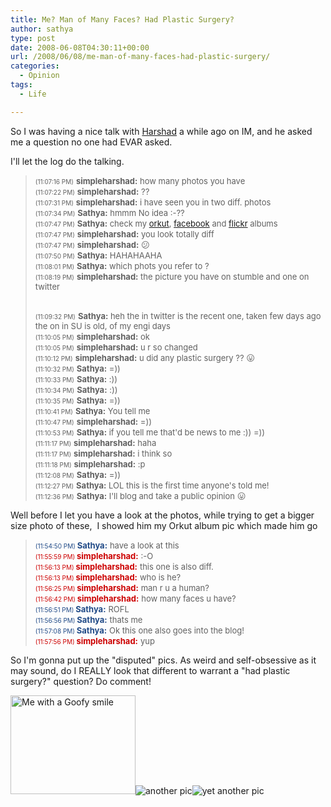 ```yaml
---
title: Me? Man of Many Faces? Had Plastic Surgery?
author: sathya
type: post
date: 2008-06-08T04:30:11+00:00
url: /2008/06/08/me-man-of-many-faces-had-plastic-surgery/
categories:
  - Opinion
tags:
  - Life

---
```


So I was having a nice talk with [Harshad][1] a while ago on IM, and he asked me a question no one had EVAR asked.

I'll let the log do the talking.

> <span style="font-size: x-small;">(11:07:16 PM)</span> <span style="font-size: small;"><strong>simpleharshad:</strong> how many photos you have<br /> </span><span style="font-size: x-small;">(11:07:22 PM)</span> <span style="font-size: small;"><strong>simpleharshad:</strong> ??<br /> </span><span style="font-size: x-small;">(11:07:31 PM)</span> <span style="font-size: small;"><strong>simpleharshad:</strong> i have seen you in two diff. photos<br /> </span><span style="font-size: x-small;">(11:07:34 PM)</span> <span style="font-size: small;"><strong>Sathya:</strong> hmmm No idea :-??<br /> </span><span style="font-size: x-small;">(11:07:47 PM)</span> <span style="font-size: small;"><strong>Sathya:</strong> check my <a href="https://www.orkut.co.in/Album.aspx?uid=9674113513766335877&aid=1">orkut</a>, <a href="https://www.facebook.com/profile.php?id=543508896#/photo_search.php?id=543508896">facebook</a> and <a href="https://www.flickr.com/photos/sathyabhat/">flickr</a> albums<br /> </span><span style="font-size: x-small;">(11:07:47 PM)</span> <span style="font-size: small;"><strong>simpleharshad:</strong> you look totally diff<br /> </span><span style="font-size: x-small;">(11:07:47 PM)</span> <span style="font-size: small;"><strong>simpleharshad:</strong> 😕<br /> </span><span style="font-size: x-small;">(11:07:50 PM)</span> <span style="font-size: small;"><strong>Sathya:</strong> HAHAHAAHA<br /> </span><span style="font-size: x-small;">(11:08:01 PM)</span> <span style="font-size: small;"><strong>Sathya:</strong> which phots you refer to ?<br /> </span><span style="font-size: x-small;">(11:08:19 PM)</span> <span style="font-size: small;"><strong>simpleharshad:</strong> the picture you have on stumble and one on twitter</span>
> 
> <!--more-->
> 
> <span style="font-size: small;"><br /> </span><span style="font-size: x-small;">(11:09:32 PM)</span> <span style="font-size: small;"><strong>Sathya:</strong> heh the in twitter is the recent one, taken few days ago the on in SU is old, of my engi days<br /> </span><span style="font-size: x-small;">(11:10:05 PM)</span> <span style="font-size: small;"><strong>simpleharshad:</strong> ok<br /> </span><span style="font-size: x-small;">(11:10:05 PM)</span> <span style="font-size: small;"><strong>simpleharshad:</strong> u r so changed<br /> </span><span style="font-size: x-small;">(11:10:12 PM)</span> <span style="font-size: small;"><strong>simpleharshad:</strong> u did any plastic surgery ?? 😛<br /> </span><span style="font-size: x-small;">(11:10:32 PM)</span> <span style="font-size: small;"><strong>Sathya:</strong> =))<br /> </span><span style="font-size: x-small;">(11:10:33 PM)</span> <span style="font-size: small;"><strong>Sathya:</strong> :))<br /> </span><span style="font-size: x-small;">(11:10:34 PM)</span> <span style="font-size: small;"><strong>Sathya:</strong> :))<br /> </span><span style="font-size: x-small;">(11:10:35 PM)</span> <span style="font-size: small;"><strong>Sathya:</strong> =))<br /> </span><span style="font-size: x-small;">(11:10:41 PM)</span> <span style="font-size: small;"><strong>Sathya:</strong> You tell me<br /> </span><span style="font-size: x-small;">(11:10:47 PM)</span> <span style="font-size: small;"><strong>simpleharshad:</strong> =))<br /> </span><span style="font-size: x-small;">(11:10:53 PM)</span> <span style="font-size: small;"><strong>Sathya:</strong> if you tell me that'd be news to me :)) =))<br /> </span><span style="font-size: x-small;">(11:11:17 PM)</span> <span style="font-size: small;"><strong>simpleharshad:</strong> haha<br /> </span><span style="font-size: x-small;">(11:11:17 PM)</span> <span style="font-size: small;"><strong>simpleharshad:</strong> i think so<br /> </span><span style="font-size: x-small;">(11:11:18 PM)</span> <span style="font-size: small;"><strong>simpleharshad:</strong> :p<br /> </span><span style="font-size: x-small;">(11:12:08 PM)</span> <span style="font-size: small;"><strong>Sathya:</strong> =))<br /> </span><span style="font-size: x-small;">(11:12:27 PM)</span> <span style="font-size: small;"><strong>Sathya:</strong> LOL this is the first time anyone's told me!<br /> </span><span style="font-size: x-small;">(11:12:36 PM)</span> <span style="font-size: small;"><strong>Sathya:</strong> I'll blog and take a public opinion 😛</span>

Well before I let you have a look at the photos, while trying to get a bigger size photo of these,  I showed him my Orkut album pic which made him go

> <span style="font-size: x-small;"><span style="color: #204a87;">(11:54:50 PM) </span></span><span style="color: #204a87;"><strong><span style="font-size: small;">Sathya:</span></strong></span> <span style="font-size: small;">have a look at this</span>  
> <span style="font-size: x-small;"><span style="color: #cc0000;">(11:55:59 PM) </span></span><span style="color: #cc0000;"><strong><span style="font-size: small;">simpleharshad:</span></strong></span> <span style="font-size: small;">:-O</span>  
> <span style="font-size: x-small;"><span style="color: #cc0000;">(11:56:13 PM) </span></span><span style="color: #cc0000;"><strong><span style="font-size: small;">simpleharshad:</span></strong></span> <span style="font-size: small;">this one is also diff.</span>  
> <span style="font-size: x-small;"><span style="color: #cc0000;">(11:56:13 PM) </span></span><span style="color: #cc0000;"><strong><span style="font-size: small;">simpleharshad:</span></strong></span> <span style="font-size: small;">who is he?</span>  
> <span style="font-size: x-small;"><span style="color: #cc0000;">(11:56:25 PM) </span></span><span style="color: #cc0000;"><strong><span style="font-size: small;">simpleharshad:</span></strong></span> <span style="font-size: small;">man r u a human?</span>  
> <span style="font-size: x-small;"><span style="color: #cc0000;">(11:56:42 PM) </span></span><span style="color: #cc0000;"><strong><span style="font-size: small;">simpleharshad:</span></strong></span> <span style="font-size: small;">how many faces u have?</span>  
> <span style="font-size: x-small;"><span style="color: #204a87;">(11:56:51 PM) </span></span><span style="color: #204a87;"><strong><span style="font-size: small;">Sathya:</span></strong></span> <span style="font-size: small;">ROFL</span>  
> <span style="font-size: x-small;"><span style="color: #204a87;">(11:56:56 PM) </span></span><span style="color: #204a87;"><strong><span style="font-size: small;">Sathya:</span></strong></span> <span style="font-size: small;">thats me</span>  
> <span style="font-size: x-small;"><span style="color: #204a87;">(11:57:08 PM) </span></span><span style="color: #204a87;"><strong><span style="font-size: small;">Sathya:</span></strong></span> <span style="font-size: small;">Ok this one also goes into the blog!</span>  
> <span style="font-size: x-small;"><span style="color: #cc0000;">(11:57:56 PM) </span></span><span style="color: #cc0000;"><strong><span style="font-size: small;">simpleharshad:</span></strong></span> <span style="font-size: small;">yup</span>

So I'm gonna put up the "disputed" pics. As weird and self-obsessive as it may sound, do I REALLY look that different to warrant a "had plastic surgery?" question? Do comment!

<img src="https://farm4.static.flickr.com/3136/2558462915_f44cdd4257_m.jpg" alt="Me with a Goofy smile" width="200" height="158" />![another pic][2]![yet another pic][3]

 [1]: https://www.tech-exclusive.com/
 [2]: https://farm4.static.flickr.com/3121/2559137012_f4aab10cfb.jpg?v=0
 [3]: https://farm4.static.flickr.com/3146/2559148760_5d42805f32.jpg?v=0

